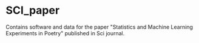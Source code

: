 # SCI_paper
Contains software and data for the paper "Statistics and Machine Learning Experiments in Poetry" published in Sci journal.
